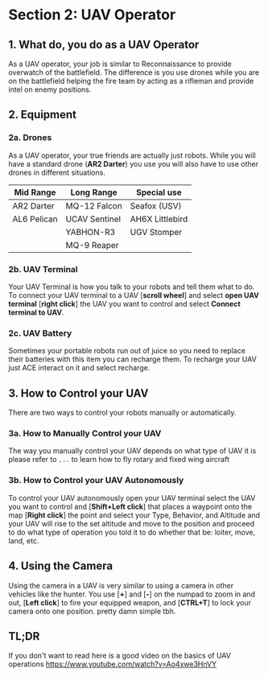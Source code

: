 # Section 2: UAV Operator

## 1. What do, you do as a UAV Operator

As a UAV operator, your job is similar to Reconnaissance to provide overwatch of the battlefield. The difference is you use drones while you are on the battlefield helping the fire team by acting as a rifleman and provide intel on enemy positions.

## 2. Equipment

### 2a. Drones

As a UAV operator, your true friends are actually just robots. While you will have a standard drone (**AR2 Darter**) you use you will also have to use other drones in different situations.

| Mid Range  | Long Range        | Special use       | 
|------------|-------------------|-------------------|
| AR2 Darter | MQ-12 Falcon      | Seafox (USV)      |  
| AL6 Pelican| UCAV Sentinel     | AH6X Littlebird   |
|            | YABHON-R3         | UGV Stomper       | 
|            | MQ-9 Reaper       |                   |

### 2b. UAV Terminal

Your UAV Terminal is how you talk to your robots and tell them what to do. To connect your UAV terminal to a UAV [**scroll wheel**] and select **open UAV terminal** [**right click**] the UAV you want to control and select **Connect terminal to UAV**.

### 2c. UAV Battery

Sometimes your portable robots run out of juice so you need to replace their batteries with this item you can recharge them. To recharge your UAV just ACE interact on it and select recharge.

## 3. How to Control your UAV

There are two ways to control your robots manually or automatically.

### 3a. How to Manually Control your UAV

The way you manually control your UAV depends on what type of UAV it is please refer to `...` to learn how to fly rotary and fixed wing aircraft

### 3b. How to Control your UAV Autonomously

To control your UAV autonomously open your UAV terminal select the UAV you want to control and [**Shift+Left click**] that places a waypoint onto the map [**Right click**] the point and select your Type, Behavior, and Altitude and your UAV will rise to the set altitude and move to the position and proceed to do what type of operation you told it to do whether that be: loiter, move, land, etc.

## 4. Using the Camera

Using the camera in a UAV is very similar to using a camera in other vehicles like the hunter. You use [**+**] and [**-**] on the numpad to zoom in and out, [**Left click**] to fire your equipped weapon, and [**CTRL+T**] to lock your camera onto one position. pretty damn simple tbh.
## TL;DR

If you don't want to read here is a good video on the basics of UAV operations https://www.youtube.com/watch?v=Ao4xwe3HnVY